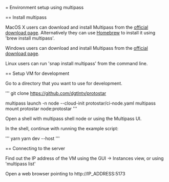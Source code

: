 = Environment setup using multipass

== Install multipass

MacOS X users can download and install Multipass from the [official download page](https://multipass.run/download/macos/).
Alternatively they can use [Homebrew](https://brew.sh/) to install it using 'brew install multipass'.

Windows users can download and install Multipass from
the [official download page](https://multipass.run/download/windows/).

Linux users can run 'snap install multipass' from the command line.

== Setup VM for development

Go to a directory that you want to use for development.

'''
git clone https://github.com/dgtlntv/protostar

multipass launch -n node --cloud-init protostar/ci-node.yaml
multipass mount protostar node:protostar
'''

Open a shell with multipass shell node or using the Multipass UI.

In the shell, continue with running the example script:

'''
yarn
yarn dev --host
'''

== Connecting to the server

Find out the IP address of the VM using the GUI -> Instances view, or using 'multipass list'

Open a web browser pointing to http://IP_ADDRESS:5173

